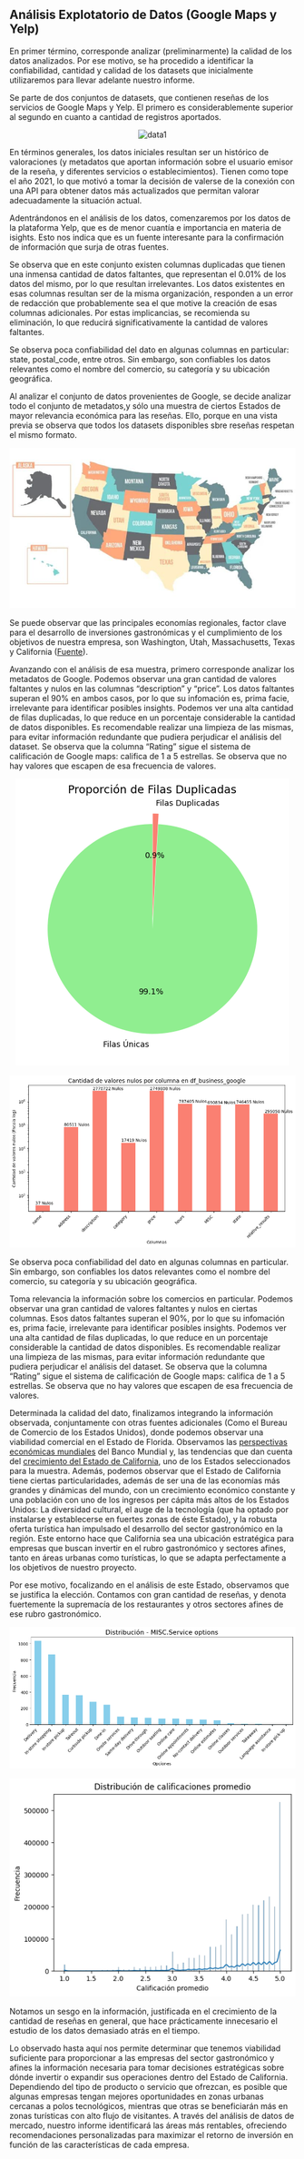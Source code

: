 ## Análisis Explotatorio de Datos (Google Maps y Yelp)

En primer término, corresponde analizar (preliminarmente) la calidad de los datos analizados. Por ese motivo, se ha procedido a identificar la confiabilidad, cantidad y calidad de los datasets que inicialmente utilizaremos para llevar adelante nuestro informe.

Se parte de dos conjuntos de datasets, que contienen reseñas de los servicios de Google Maps y Yelp. El primero es considerablemente superior al segundo en cuanto a cantidad de registros aportados.


<p align="center">
  <img src="/Analisis preliminar/img/proporcion_datos_reseñas.png" alt="data1" />
</p>

En términos generales, los datos iniciales resultan ser un histórico de valoraciones (y metadatos que aportan información sobre el usuario emisor de la reseña, y diferentes servicios o establecimientos). Tienen como tope el año 2021, lo que motivó a tomar la decisión de valerse de la conexión con una API para obtener datos más actualizados que permitan valorar adecuadamente la situación actual.

Adentrándonos en el análisis de los datos, comenzaremos por los datos de la plataforma Yelp, que es de menor cuantía e importancia en materia de isights. Esto nos indica que es un fuente interesante para la confirmación de información que surja de otras fuentes.

Se observa que en este conjunto existen  columnas duplicadas que tienen una inmensa cantidad de datos faltantes, que representan el 0.01% de los datos del mismo, por lo que resultan irrelevantes.
Los datos existentes en esas columnas resultan ser de la misma organización, responden a un error de redacción que probablemente sea el que motive la creación de esas columnas adicionales. Por estas implicancias, se recomienda su eliminación, lo que reducirá significativamente la cantidad de valores faltantes.

Se observa poca confiabilidad del dato en algunas columnas en particular: state, postal_code, entre otros.
Sin embargo, son confiables los datos relevantes como el nombre del comercio, su categoría y su ubicación geográfica.


Al analizar el conjunto de datos provenientes de Google, se decide analizar todo el conjunto de metadatos,y sólo una muestra de ciertos Estados de mayor relevancia económica para las reseñas. Ello, porque en una vista previa se observa que todos los datasets disponibles sbre reseñas respetan el mismo formato.

<p align="center">
  <img src="/Analisis preliminar/img/estados.jpg" alt="Estados" />
</p>

Se puede observar que las principales economías regionales, factor clave para el desarrollo de inversiones gastronómicas y el cumplimiento de los objetivos de nuestra empresa, son Washington, Utah, Massachusetts, Texas y California ([Fuente](#https://www.lanacion.com.ar/estados-unidos/texas/texas-california-y-mas-estos-son-los-cinco-estados-con-las-economias-mas-solidas-de-eeuu-nid18062024/)).

Avanzando con el análisis de esa muestra, primero corresponde analizar los metadatos de Google. Podemos observar una gran cantidad de valores faltantes y nulos en las columnas “description” y “price”. Los datos faltantes superan el 90% en ambos casos, por lo que su infomación es, prima facie, irrelevante para identificar posibles insights.
Podemos ver una alta cantidad de filas duplicadas, lo que reduce en un porcentaje considerable la cantidad de datos disponibles. Es recomendable realizar una limpieza de las mismas, para evitar información redundante que pudiera perjudicar el análisis del dataset.
Se observa que la columna “Rating” sigue el sistema de calificación de Google maps: califica de 1 a 5 estrellas. Se observa que no hay valores que escapen de esa frecuencia de valores.


<p align="center">
  <img src="/Analisis preliminar/img/datos_filas_duplicadas.png" alt="Duplicados" />
</p>

<p align="center">
  <img src="/Analisis preliminar/img/nulos_analisis calidad.png" alt="Nulos" />
</p>

Se observa poca confiabilidad del dato en algunas columnas en particular. Sin embargo, son confiables los datos relevantes como el nombre del comercio, su categoría y su ubicación geográfica.

Toma relevancia la información sobre los comercios en particular. Podemos observar una gran cantidad de valores faltantes y nulos en ciertas columnas. Esos datos faltantes superan el 90%, por lo que su infomación es, prima facie, irrelevante para identificar posibles insights.
Podemos ver una alta cantidad de filas duplicadas, lo que reduce en un porcentaje considerable la cantidad de datos disponibles. Es recomendable realizar una limpieza de las mismas, para evitar información redundante que pudiera perjudicar el análisis del dataset.
Se observa que la columna “Rating” sigue el sistema de calificación de Google maps: califica de 1 a 5 estrellas. Se observa que no hay valores que escapen de esa frecuencia de valores.

Determinada la calidad del dato, finalizamos integrando la información observada, conjuntamente con otras fuentes adicionales (Como el Bureau de Comercio de los Estados Unidos), donde podemos observar una viabilidad comercial en el Estado de Florida.
Observamos las [perspectivas económicas mundiales](#https://www.bancomundial.org/es/publication/global-economic-prospects?cid=ECR_GA_worldbank_ES_EXTP_search&s_kwcid=AL!18468!3!705358720696!b!!g!!economia%20mundial&gad_source=1) del Banco Mundial y, las tendencias que dan cuenta del [crecimiento del Estado de California](#https://www.infobae.com/economia/2022/10/30/california-deja-atras-a-alemania-y-se-ubica-como-la-cuarta-economia-del-mundo/), uno de los Estados seleccionados para la muestra.
Además, podemos observar que el Estado de California tiene ciertas particularidades, además de ser una de las economías más grandes y dinámicas del mundo, con un crecimiento económico constante y una población con uno de los ingresos per cápita más altos de los Estados Unidos: La diversidad cultural, el auge de la tecnología (que ha optado por instalarse y establecerse en fuertes zonas de éste Estado), y la robusta oferta turística han impulsado el desarrollo del sector gastronómico en la región. 
Este entorno hace que California sea una ubicación estratégica para empresas que buscan invertir en el rubro gastronómico y sectores afines, tanto en áreas urbanas como turísticas, lo que se adapta perfectamente a los objetivos de nuestro proyecto.

Por ese motivo, focalizando en el análisis de este Estado, observamos que se justifica la elección. Contamos con gran cantidad de reseñas, y denota fuertemente la supremacía de los restaurantes y otros sectores afines de ese rubro gastronómico.

<p align="center">
  <img src="/Analisis preliminar/img/categorias.png" alt="Categorías" />
</p>

<p align="center">
  <img src="/Analisis preliminar/img/promedio_calificaciones.png" alt="Categorías" />
</p>

Notamos un sesgo en la información, justificada en el crecimiento de la cantidad de reseñas en general, que hace prácticamente innecesario el estudio de los datos demasiado atrás en el tiempo.

Lo observado hasta aquí nos permite determinar que tenemos viabilidad suficiente para proporcionar a las empresas del sector gastronómico y afines la información necesaria para tomar decisiones estratégicas sobre dónde invertir o expandir sus operaciones dentro del Estado de California. 
Dependiendo del tipo de producto o servicio que ofrezcan, es posible que algunas empresas tengan mejores oportunidades en zonas urbanas cercanas a polos tecnológicos, mientras que otras se beneficiarán más en zonas turísticas con alto flujo de visitantes. 
A través del análisis de datos de mercado, nuestro informe identificará las áreas más rentables, ofreciendo recomendaciones personalizadas para maximizar el retorno de inversión en función de las características de cada empresa.